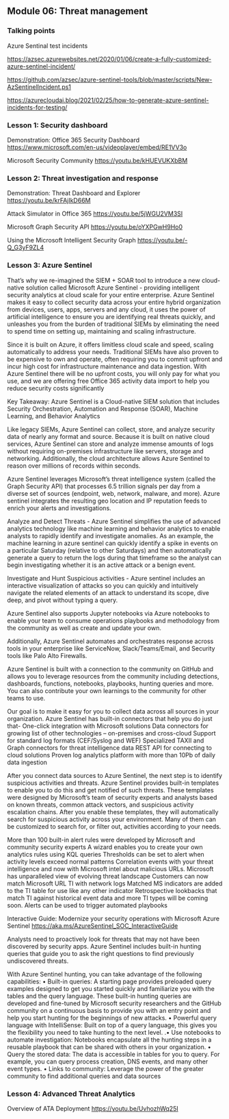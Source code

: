 ## Module 06: Threat management

### Talking points

Azure Sentinal test incidents

https://azsec.azurewebsites.net/2020/01/06/create-a-fully-customized-azure-sentinel-incident/

https://github.com/azsec/azure-sentinel-tools/blob/master/scripts/New-AzSentinelIncident.ps1

https://azurecloudai.blog/2021/02/25/how-to-generate-azure-sentinel-incidents-for-testing/



### Lesson 1: Security dashboard

Demonstration:  Office 365 Security Dashboard
https://www.microsoft.com/en-us/videoplayer/embed/RE1VV3o

Microsoft Security Community
https://youtu.be/kHUEVUKXbBM

### Lesson 2: Threat investigation and response

Demonstration: Threat Dashboard and Explorer
https://youtu.be/krFAjIkD66M

Attack Simulator in Office 365
https://youtu.be/5jWGU2VM3SI

Microsoft Graph Security API
https://youtu.be/oYXPGwH9Ho0

Using the Microsoft Intelligent Security Graph
https://youtu.be/-Q_G3yF9ZL4

### Lesson 3: Azure Sentinel

That’s why we re-imagined the SIEM + SOAR tool to introduce a new cloud-native solution called Microsoft Azure Sentinel - providing intelligent security analytics at cloud scale for your entire enterprise.
 Azure Sentinel makes it easy to collect security data across your entire hybrid organization from devices, users, apps, servers and any cloud, it uses the power of artificial intelligence to ensure you are identifying real threats quickly, and unleashes you from the burden of traditional SIEMs by eliminating the need to spend time on setting up, maintaining and scaling infrastructure. 

Since it is built on Azure, it offers limitless cloud scale and speed, scaling automatically to address your needs. 
Traditional SIEMs have also proven to be expensive to own and operate, often requiring you to commit upfront and incur high cost for infrastructure maintenance and data ingestion. With Azure Sentinel there will be no upfront costs, you will only pay for what you use, and we are offering free Office 365 activity data import to help you reduce security costs significantly

Key Takeaway: Azure Sentinel is a Cloud-native SIEM solution that includes Security Orchestration, Automation and Response (SOAR), Machine Learning, and Behavior Analytics

Like legacy SIEMs, Azure Sentinel can collect, store, and analyze security data of nearly any format and source. Because it is built on native cloud services, Azure Sentinel can store and analyze immense amounts of logs without requiring on-premises infrastructure like servers, storage and networking. Additionally, the cloud architecture allows Azure Sentinel to reason over millions of records within seconds. 

Azure Sentinel leverages Microsoft’s threat intelligence system (called the Graph Security API) that processes 6.5 trillion signals per day from a diverse set of sources (endpoint, web, network, malware, and more).  Azure sentinel integrates the resulting geo location and IP reputation feeds to enrich your alerts and investigations. 

Analyze and Detect Threats - Azure Sentinel simplifies the use of advanced analytics technology like machine learning and behavior analytics to enable analysts to rapidly identify and investigate anomalies. 
As an example, the machine learning in azure sentinel can quickly identify a spike in events on a particular Saturday (relative to other Saturdays) and then automatically generate a query to return the logs during that timeframe so the analyst can begin investigating whether it is an active attack or a benign event. 

Investigate and Hunt Suspicious activities - Azure sentinel includes an interactive visualization of attacks so you can quickly and intuitively navigate the related elements of an attack to understand its scope, dive deep, and pivot without typing a query. 

Azure Sentinel also supports Jupyter notebooks via Azure notebooks to enable your team to consume operations playbooks and methodology from the community as well as create and update your own. 

Additionally, Azure Sentinel automates and orchestrates response across tools in your enterprise like ServiceNow, Slack/Teams/Email, and Security tools like Palo Alto Firewalls. 

Azure Sentinel is built with a connection to the community on GitHub and allows you to leverage resources from the community including detections, dashboards, functions, notebooks, playbooks, hunting queries and more. You can also contribute your own learnings to the community for other teams to use. 

Our goal is to make it easy for you to collect data across all sources in your organization.  Azure Sentinel has built-in connectors that help you do just that-
One-click integration with Microsoft solutions
Data connectors for growing list of other technologies – on-premises and cross-cloud
Support for standard log formats (CEF/Syslog and WEF) 
Specialized TAXII and Graph connectors for threat intelligence data
REST API for connecting to cloud solutions
Proven log analytics platform with more than 10Pb of daily data ingestion

After you connect data sources to Azure Sentinel, the next step is to identify suspicious activities and threats. Azure Sentinel provides built-in templates to enable you to do this and get notified of such threats. These templates were designed by Microsoft’s team of security experts and analysts based on known threats, common attack vectors, and suspicious activity escalation chains. After you enable these templates, they will automatically search for suspicious activity across your environment. Many of them can be customized to search for, or filter out, activities according to your needs. 

More than 100 built-in alert rules were developed by Microsoft and community security experts
A wizard enables you to create your own analytics rules using KQL queries 
Thresholds can be set to alert when activity levels exceed normal patterns
Correlation events with your threat intelligence and now with Microsoft intel about malicious URLs.
Microsoft has unparalleled view of evolving threat landscape
Customers can now match Microsoft URL TI with network logs
Matched MS indicators are added to the TI table for use like any other indicator
Retrospective lookbacks that match TI against historical event data and more TI types will be coming soon.
Alerts can be used to trigger automated playbooks


Interactive Guide: Modernize your security operations with Microsoft Azure Sentinel
https://aka.ms/AzureSentinel_SOC_InteractiveGuide

Analysts need to proactively look for threats that may not have been discovered by security apps. Azure Sentinel includes built-in hunting queries that guide you to ask the right questions to find previously undiscovered threats.

With Azure Sentinel hunting, you can take advantage of the following capabilities:
• Built-in queries: A starting page provides preloaded query examples designed to get you started quickly and familiarize you with the tables and the query language. These built-in hunting queries are developed and fine-tuned by Microsoft security researchers and the GitHub community on a continuous basis to provide you with an entry point and help you start hunting for the beginnings of new attacks.
• Powerful query language with IntelliSense: Built on top of a query language, this gives you the flexibility you need to take hunting to the  next level.
.• Use notebooks to automate investigation: Notebooks encapsulate all the hunting steps in a reusable playbook that can be shared with others in your organization.
• Query the stored data: The data is accessible in tables for you to query. For example, you can query process creation, DNS events, and many other event types.
• Links to community: Leverage the power of the greater community to find additional queries and data sources

### Lesson 4: Advanced Threat Analytics

Overview of ATA Deployment
https://youtu.be/UvhozhWq25I
